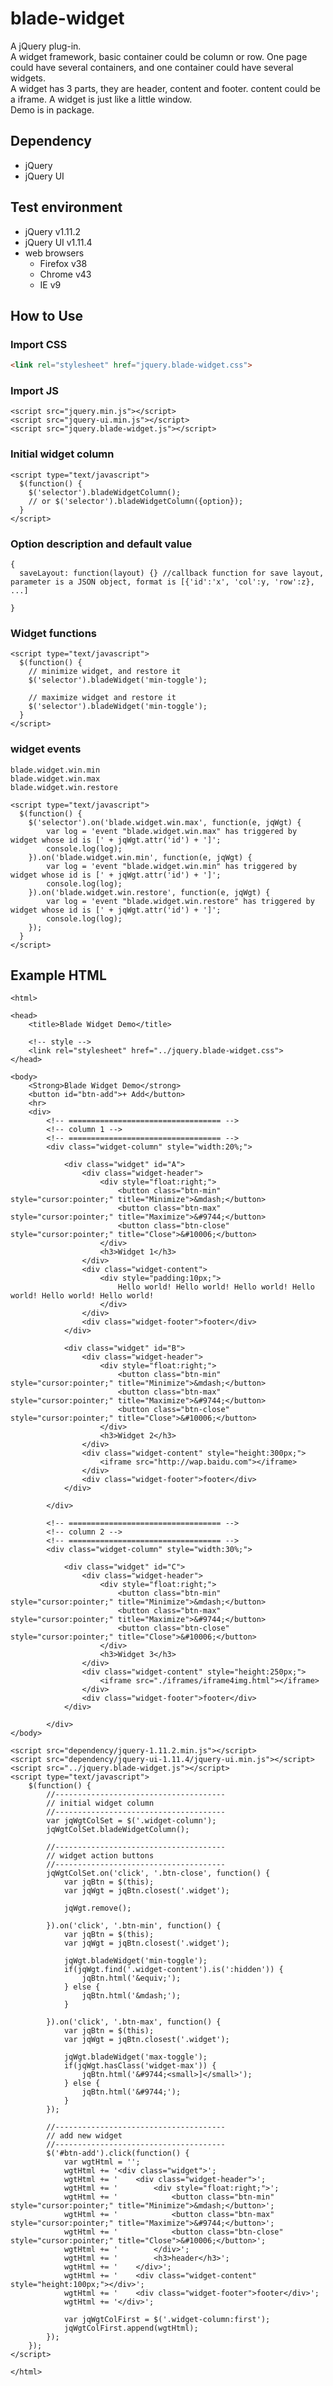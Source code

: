 blade-widget
==============
A jQuery plug-in.<br/>
A widget framework, basic container could be column or row. One page could have several containers, and one container could have several widgets.<br/>
A widget has 3 parts, they are header, content and footer. content could be a iframe. A widget is just like a little window.<br/>
Demo is in package.

Dependency
--------------
* jQuery
* jQuery UI

Test environment
--------------
* jQuery v1.11.2
* jQuery UI v1.11.4
* web browsers
	* Firefox v38
	* Chrome v43
	* IE v9

How to Use
--------------
### Import CSS
```html
<link rel="stylesheet" href="jquery.blade-widget.css">
```

### Import JS
    <script src="jquery.min.js"></script>
    <script src="jquery-ui.min.js"></script>
    <script src="jquery.blade-widget.js"></script>

### Initial widget column
    <script type="text/javascript">
      $(function() {
        $('selector').bladeWidgetColumn();
        // or $('selector').bladeWidgetColumn({option});
      }
    </script>

### Option description and default value
    {
      saveLayout: function(layout) {} //callback function for save layout, parameter is a JSON object, format is [{'id':'x', 'col':y, 'row':z}, ...]
      
    }

### Widget functions
    <script type="text/javascript">
      $(function() {
        // minimize widget, and restore it
		$('selector').bladeWidget('min-toggle');
		
		// maximize widget and restore it
        $('selector').bladeWidget('min-toggle');
      }
    </script>

### widget events
    blade.widget.win.min
	blade.widget.win.max
	blade.widget.win.restore
	
	<script type="text/javascript">
      $(function() {
        $('selector').on('blade.widget.win.max', function(e, jqWgt) {
        	var log = 'event "blade.widget.win.max" has triggered by widget whose id is [' + jqWgt.attr('id') + ']';
        	console.log(log);
        }).on('blade.widget.win.min', function(e, jqWgt) {
        	var log = 'event "blade.widget.win.min" has triggered by widget whose id is [' + jqWgt.attr('id') + ']';
        	console.log(log);
        }).on('blade.widget.win.restore', function(e, jqWgt) {
        	var log = 'event "blade.widget.win.restore" has triggered by widget whose id is [' + jqWgt.attr('id') + ']';
        	console.log(log);
        });
      }
    </script>

Example HTML
--------------
    <html>
    
    <head>
    	<title>Blade Widget Demo</title>
    	
    	<!-- style -->
    	<link rel="stylesheet" href="../jquery.blade-widget.css">
    </head>
    
    <body>
    	<Strong>Blade Widget Demo</strong>
    	<button id="btn-add">+ Add</button>
    	<hr>
    	<div>
    		<!-- ================================== -->
    		<!-- column 1 -->
    		<!-- ================================== -->
    		<div class="widget-column" style="width:20%;">
    	 
    			<div class="widget" id="A">
    				<div class="widget-header">
    					<div style="float:right;">
    						<button class="btn-min" style="cursor:pointer;" title="Minimize">&mdash;</button>
    						<button class="btn-max" style="cursor:pointer;" title="Maximize">&#9744;</button>
    						<button class="btn-close" style="cursor:pointer;" title="Close">&#10006;</button>
    					</div>
    					<h3>Widget 1</h3>
    				</div>
    				<div class="widget-content">
    					<div style="padding:10px;">
    						Hello world! Hello world! Hello world! Hello world! Hello world! Hello world!
    					</div>
    				</div>
    				<div class="widget-footer">footer</div>
    			</div>
    		 
    			<div class="widget" id="B">
    				<div class="widget-header">
    					<div style="float:right;">
    						<button class="btn-min" style="cursor:pointer;" title="Minimize">&mdash;</button>
    						<button class="btn-max" style="cursor:pointer;" title="Maximize">&#9744;</button>
    						<button class="btn-close" style="cursor:pointer;" title="Close">&#10006;</button>
    					</div>
    					<h3>Widget 2</h3>
    				</div>
    				<div class="widget-content" style="height:300px;">
    					<iframe src="http://wap.baidu.com"></iframe>
    				</div>
    				<div class="widget-footer">footer</div>
    			</div>
    		
    		</div>
    		
    		<!-- ================================== -->
    		<!-- column 2 -->
    		<!-- ================================== -->
    		<div class="widget-column" style="width:30%;">
    		
    			<div class="widget" id="C">
    				<div class="widget-header">
    					<div style="float:right;">
    						<button class="btn-min" style="cursor:pointer;" title="Minimize">&mdash;</button>
    						<button class="btn-max" style="cursor:pointer;" title="Maximize">&#9744;</button>
    						<button class="btn-close" style="cursor:pointer;" title="Close">&#10006;</button>
    					</div>
    					<h3>Widget 3</h3>
    				</div>
    				<div class="widget-content" style="height:250px;">
    					<iframe src="./iframes/iframe4img.html"></iframe>
    				</div>
    				<div class="widget-footer">footer</div>
    			</div>
    		
    		</div>
    </body>
    
    <script src="dependency/jquery-1.11.2.min.js"></script>
    <script src="dependency/jquery-ui-1.11.4/jquery-ui.min.js"></script>
    <script src="../jquery.blade-widget.js"></script>
    <script type="text/javascript">
    	$(function() {
    		//--------------------------------------
    		// initial widget column
    		//--------------------------------------
    		var jqWgtColSet = $('.widget-column');
    		jqWgtColSet.bladeWidgetColumn();
    		
    		//--------------------------------------
    		// widget action buttons
    		//--------------------------------------
    		jqWgtColSet.on('click', '.btn-close', function() {
    			var jqBtn = $(this);
    			var jqWgt = jqBtn.closest('.widget');
    			
    			jqWgt.remove();
    			
    		}).on('click', '.btn-min', function() {
    			var jqBtn = $(this);
    			var jqWgt = jqBtn.closest('.widget');
    			
    			jqWgt.bladeWidget('min-toggle');
    			if(jqWgt.find('.widget-content').is(':hidden')) {
    				jqBtn.html('&equiv;');
    			} else {
    				jqBtn.html('&mdash;');
    			}
    			
    		}).on('click', '.btn-max', function() {
    			var jqBtn = $(this);
    			var jqWgt = jqBtn.closest('.widget');
    			
    			jqWgt.bladeWidget('max-toggle');
    			if(jqWgt.hasClass('widget-max')) {
    				jqBtn.html('&#9744;<small>]</small>');
    			} else {
    				jqBtn.html('&#9744;');
    			}
    		});
    		
    		//--------------------------------------
    		// add new widget
    		//--------------------------------------
    		$('#btn-add').click(function() {
    			var wgtHtml = '';
    			wgtHtml += '<div class="widget">';
    			wgtHtml += '	<div class="widget-header">';
    			wgtHtml += '		<div style="float:right;">';
    			wgtHtml += '			<button class="btn-min" style="cursor:pointer;" title="Minimize">&mdash;</button>';
    			wgtHtml += '			<button class="btn-max" style="cursor:pointer;" title="Maximize">&#9744;</button>';
    			wgtHtml += '			<button class="btn-close" style="cursor:pointer;" title="Close">&#10006;</button>';
    			wgtHtml += '		</div>';
    			wgtHtml += '		<h3>header</h3>';
    			wgtHtml += '	</div>';
    			wgtHtml += '	<div class="widget-content" style="height:100px;"></div>';
    			wgtHtml += '	<div class="widget-footer">footer</div>';
    			wgtHtml += '</div>';
				
    			var jqWgtColFirst = $('.widget-column:first');
    			jqWgtColFirst.append(wgtHtml);
    		});
    	});
    </script>
    
    </html>